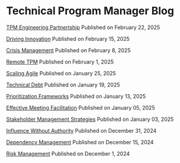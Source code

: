 # Technical Program Manager Blog

[TPM Engineering Partnertship](https://ashleybdsouza.github.io/tpm-blog/post/tpm-engineering)
Published on February 22, 2025

[Driving Innovation](https://ashleybdsouza.github.io/tpm-blog/post/driving-innovation)
Published on February 15, 2025

[Crisis Management](https://ashleybdsouza.github.io/tpm-blog/post/crisis-management)
Published on February 8, 2025

[Remote TPM](https://ashleybdsouza.github.io/tpm-blog/post/remote-tpm)
Published on February 1, 2025

[Scaling Agile](https://ashleybdsouza.github.io/tpm-blog/post/scaling-agile)
Published on January 25, 2025

[Technical Debt](https://ashleybdsouza.github.io/tpm-blog/post/technical-debt)
Published on January 19, 2025

[Prioritization Frameworks](https://ashleybdsouza.github.io/tpm-blog/post/prioritization-frameworks)
Published on January 13, 2025

[Effective Meeting Facilitation](https://ashleybdsouza.github.io/tpm-blog/post/effective-meeting-facilitation)
Published on January 05, 2025

[Stakeholder Management Strategies](https://ashleybdsouza.github.io/tpm-blog/post/stakeholder-management)
Published on January 03, 2025

[Influence Without Authority](https://ashleybdsouza.github.io/tpm-blog/post/influence-without-authority)
Published on December 31, 2024

[Dependency Management](https://ashleybdsouza.github.io/tpm-blog/post/dependency-management)
Published on December 15, 2024

[Risk Management](https://ashleybdsouza.github.io/tpm-blog/post/risk-management)
Published on December 1, 2024